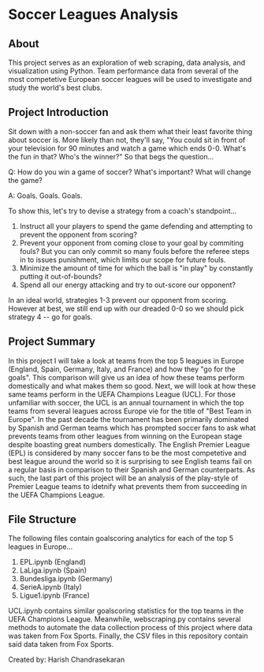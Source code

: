 # Soccer Leagues Analysis

## About
This project serves as an exploration of web scraping, data analysis, and visualization using Python. Team performance data from several of the most competetive European soccer leagues will be used to investigate and study the world's best clubs.

## Project Introduction

Sit down with a non-soccer fan and ask them what their least favorite thing about soccer is. More likely than not, they'll say, "You could sit in front of your television for 90 minutes and watch a game which ends 0-0. What's the fun in that? Who's the winner?" So that begs the question...

Q: How do you win a game of soccer? What's important? What will change the game?

A: Goals. Goals. Goals.

To show this, let's try to devise a strategy from a coach's standpoint...
1. Instruct all your players to spend the game defending and attempting to prevent the opponent from scoring?
2. Prevent your opponent from coming close to your goal by commiting fouls? But you can only commit so many fouls before the referee steps in to issues punishment, which limits our scope for future fouls. 
3. Minimize the amount of time for which the ball is "in play" by constantly putting it out-of-bounds?
4. Spend all our energy attacking and try to out-score our opponent?

In an ideal world, strategies 1-3 prevent our opponent from scoring. However at best, we still end up with our dreaded 0-0 so we should pick strategy 4 -- go for goals.

## Project Summary
In this project I will take a look at teams from the top 5 leagues in Europe (England, Spain, Germany, Italy, and France) and how they "go for the goals". This comparison will give us an idea of how these teams perform domestically and what makes them so good. Next, we will look at how these same teams perform in the UEFA Champions League (UCL). For those unfamiliar with soccer, the UCL is an annual tournament in which the top teams from several leagues across Europe vie for the title of "Best Team in Europe". In the past decade the tournament has been primarily dominated by Spanish and German teams which has prompted soccer fans to ask what prevents teams from other leagues from winning on the European stage despite boasting great numbers domestically. The English Premier League (EPL) is considered by many soccer fans to be the most competetive and best league around the world so it is surprising to see English teams fail on a regular basis in comparison to their Spanish and German counterparts. As such, the last part of this project will be an analysis of the play-style of Premier League teams to idetnify what prevents them from succeeding in the UEFA Champions League.

## File Structure

The following files contain goalscoring analytics for each of the top 5 leagues in Europe...
1. EPL.ipynb (England)
2. LaLiga.ipynb (Spain)
3. Bundesliga.ipynb (Germany)
4. SerieA.ipynb (Italy)
5. Ligue1.ipynb (France)

UCL.ipynb contains similar goalscoring statistics for the top teams in the UEFA Champions League. Meanwhile, webscraping.py contains several methods to automate the data collection process of this project where data was taken from Fox Sports. Finally, the CSV files in this repository contain said data taken from Fox Sports.

Created by: Harish Chandrasekaran
